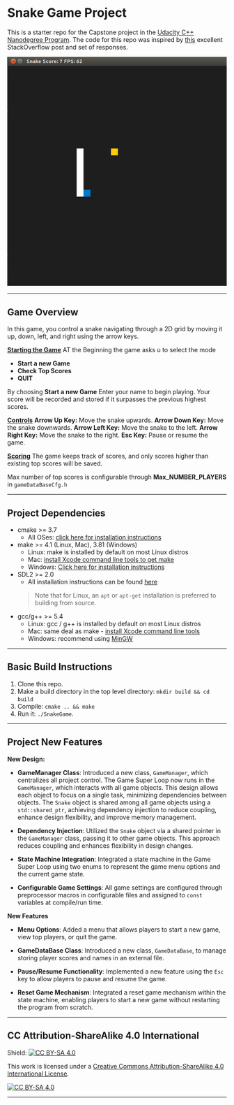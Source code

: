 # Snake Game Project

This is a starter repo for the Capstone project in the [Udacity C++ Nanodegree Program](https://www.udacity.com/course/c-plus-plus-nanodegree--nd213). The code for this repo was inspired by [this](https://codereview.stackexchange.com/questions/212296/snake-game-in-c-with-sdl) excellent StackOverflow post and set of responses.

<img src="../images/snake_game.gif"/>

--- 

## Game Overview
In this game, you control a snake navigating through a 2D grid by moving it up, down, left, and right using the arrow keys.

**<u>Starting the Game</u>**
AT the Beginning the game asks u to select the mode
- **Start a new Game**
- **Check Top Scores**
- **QUIT**

By choosing **Start a new Game**
Enter your name to begin playing.
Your score will be recorded and stored if it surpasses the previous highest scores.

**<u>Controls</u>**
**Arrow Up Key:** Move the snake upwards.
**Arrow Down Key:** Move the snake downwards.
**Arrow Left Key:** Move the snake to the left.
**Arrow Right Key:** Move the snake to the right.
**Esc Key:** Pause or resume the game.

**<u>Scoring</u>**
The game keeps track of scores, and only scores higher than existing top scores will be saved.

Max number of top scores is configurable through **Max_NUMBER_PLAYERS** in `gameDataBaseCfg.h`

---

## Project Dependencies
* cmake >= 3.7
  * All OSes: [click here for installation instructions](https://cmake.org/install/)
* make >= 4.1 (Linux, Mac), 3.81 (Windows)
  * Linux: make is installed by default on most Linux distros
  * Mac: [install Xcode command line tools to get make](https://developer.apple.com/xcode/features/)
  * Windows: [Click here for installation instructions](http://gnuwin32.sourceforge.net/packages/make.htm)
* SDL2 >= 2.0
  * All installation instructions can be found [here](https://wiki.libsdl.org/Installation)
  >Note that for Linux, an `apt` or `apt-get` installation is preferred to building from source. 
* gcc/g++ >= 5.4
  * Linux: gcc / g++ is installed by default on most Linux distros
  * Mac: same deal as make - [install Xcode command line tools](https://developer.apple.com/xcode/features/)
  * Windows: recommend using [MinGW](http://www.mingw.org/)

---

## Basic Build Instructions

1. Clone this repo.
2. Make a build directory in the top level directory: `mkdir build && cd build`
3. Compile: `cmake .. && make`
4. Run it: `./SnakeGame`.

---

## Project New Features

**New Design:**

- **GameManager Class**: Introduced a new class, `GameManager`, which centralizes all project control. The Game Super Loop now runs in the `GameManager`, which interacts with all game objects. This design allows each object to focus on a single task, minimizing dependencies between objects. The `Snake` object is shared among all game objects using a `std::shared_ptr`, achieving dependency injection to reduce coupling, enhance design flexibility, and improve memory management.

- **Dependency Injection**: Utilized the `Snake` object via a shared pointer in the `GameManager` class, passing it to other game objects. This approach reduces coupling and enhances flexibility in design changes.

- **State Machine Integration**: Integrated a state machine in the Game Super Loop using two enums to represent the game menu options and the current game state.

- **Configurable Game Settings**: All game settings are configured through preprocessor macros in configurable files and assigned to `const` variables at compile/run time.

**New Features**

- **Menu Options**: Added a menu that allows players to start a new game, view top players, or quit the game.

- **GameDataBase Class**: Introduced a new class, `GameDataBase`, to manage storing player scores and names in an external file.

- **Pause/Resume Functionality**: Implemented a new feature using the `Esc` key to allow players to pause and resume the game.

- **Reset Game Mechanism**: Integrated a reset game mechanism within the state machine, enabling players to start a new game without restarting the program from scratch.


---


## CC Attribution-ShareAlike 4.0 International

Shield: [![CC BY-SA 4.0][cc-by-sa-shield]][cc-by-sa]

This work is licensed under a
[Creative Commons Attribution-ShareAlike 4.0 International License][cc-by-sa].

[![CC BY-SA 4.0][cc-by-sa-image]][cc-by-sa]

[cc-by-sa]: http://creativecommons.org/licenses/by-sa/4.0/
[cc-by-sa-image]: https://licensebuttons.net/l/by-sa/4.0/88x31.png
[cc-by-sa-shield]: https://img.shields.io/badge/License-CC%20BY--SA%204.0-lightgrey.svg

---